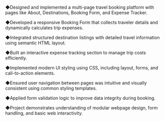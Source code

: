◆Designed and implemented a multi-page travel booking platform with pages like About, Destinations, Booking Form, and Expense Tracker.

◆Developed a responsive Booking Form that collects traveler details and dynamically calculates trip expenses.

◆Integrated structured destination listings with detailed travel information using semantic HTML layout.

◆Built an interactive expense tracking section to manage trip costs efficiently.

◆Implemented modern UI styling using CSS, including layout, forms, and call-to-action elements.

◆Ensured user navigation between pages was intuitive and visually consistent using common styling templates.

◆Applied form validation logic to improve data integrity during booking.

◆Project demonstrates understanding of modular webpage design, form handling, and basic web interactivity.
